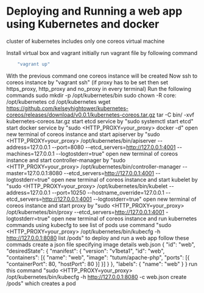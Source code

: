 Deploying and Running a web app using Kubernetes and docker
==================
cluster of kubernetes includes only one coreos virtual machine


Install virtual box and vagrant initially
run vagrant file by following command
~~~ sh
	"vagrant up"
~~~
With the previous command one coreos instance will be created
Now ssh to coreos instance by "vagrant ssh"
(if proxy has to be set then set https_proxy, http_proxy and no_proxy in every terminal)
Run the following commands 
	sudo mkdir -p /opt/kubernetes/bin 
	sudo chown -R core: /opt/kubernetes
	cd /opt/kubernetes
	wget https://github.com/kelseyhightower/kubernetes-coreos/releases/download/v0.0.1/kubernetes-coreos.tar.gz
	tar -C bin/ -xvf kubernetes-coreos.tar.gz
	start etcd service by "sudo systemctl start etcd"
	start docker service by "sudo <HTTP_PROXY=your_proxy> docker -d"
	open new terminal of coreos instance and start apiserver by "sudo <HTTP_PROXY=your_proxy> /opt/kubernetes/bin/apiserver --address=127.0.0.1 --port=8080 --etcd_servers=http://127.0.0.1:4001 --machines=127.0.0.1 --logtostderr=true"
	open new terminal of coreos instance and start controller-manager by "sudo <HTTP_PROXY=your_proxy> /opt/kubernetes/bin/controller-manager --master=127.0.0.1:8080 --etcd_servers=http://127.0.0.1:4001 --logtostderr=true"
	open new terminal of coreos instance and start kubelet by "sudo <HTTP_PROXY=your_proxy> /opt/kubernetes/bin/kubelet --address=127.0.0.1 --port=10250 --hostname_override=127.0.0.1 --etcd_servers=http://127.0.0.1:4001 --logtostderr=true"
	open new terminal of coreos instance and start proxy by "sudo <HTTP_PROXY=your_proxy> /opt/kubernetes/bin/proxy --etcd_servers=http://127.0.0.1:4001 -logtostderr=true"
	open new terminal of coreos instance and run kubernetes commands using kubecfg 
		to see list of pods use command "sudo <HTTP_PROXY=your_proxy> /opt/kubernetes/bin/kubecfg -h http://127.0.0.1:8080 list /pods"
		to deploy and run a web app follow these commads
			create a json file specifying image details
				web.json
					{
					  "id": "web",
					  "desiredState": {
					    "manifest": {
					      "version": "v1beta1",
					      "id": "web",
					      "containers": [{
						"name": "web",
						"image": "tutum/apache-php",
						"ports": [{
						  "containerPort": 80,
						  "hostPort": 80 
						}]
					      }]
					    }
					  },
					  "labels": {
					    "name": "web"
					  }
					}
			run this command "sudo <HTTP_PROXY=your_proxy> /opt/kubernetes/bin/kubecfg -h http://127.0.0.1:8080 -c web.json create /pods" which creates a pod
			
	
	
	
	

